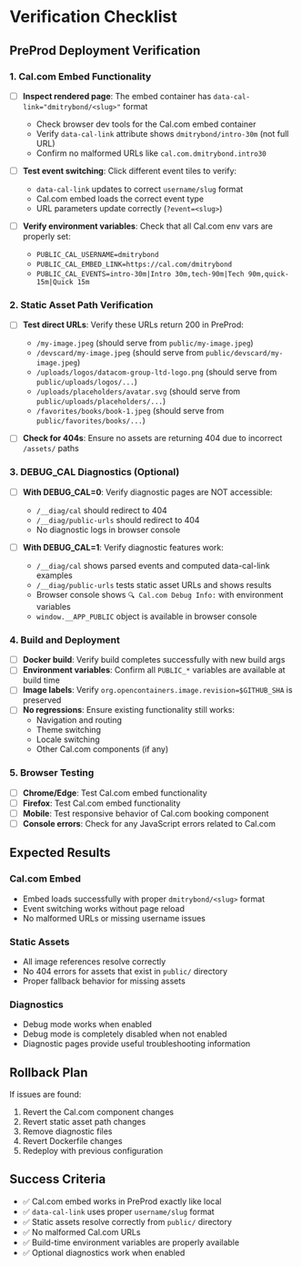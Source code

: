# Verification Checklist

## PreProd Deployment Verification

### 1. Cal.com Embed Functionality
- [ ] **Inspect rendered page**: The embed container has `data-cal-link="dmitrybond/<slug>"` format
  - Check browser dev tools for the Cal.com embed container
  - Verify `data-cal-link` attribute shows `dmitrybond/intro-30m` (not full URL)
  - Confirm no malformed URLs like `cal.com.dmitrybond.intro30`

- [ ] **Test event switching**: Click different event tiles to verify:
  - `data-cal-link` updates to correct `username/slug` format
  - Cal.com embed loads the correct event type
  - URL parameters update correctly (`?event=<slug>`)

- [ ] **Verify environment variables**: Check that all Cal.com env vars are properly set:
  - `PUBLIC_CAL_USERNAME=dmitrybond`
  - `PUBLIC_CAL_EMBED_LINK=https://cal.com/dmitrybond`
  - `PUBLIC_CAL_EVENTS=intro-30m|Intro 30m,tech-90m|Tech 90m,quick-15m|Quick 15m`

### 2. Static Asset Path Verification
- [ ] **Test direct URLs**: Verify these URLs return 200 in PreProd:
  - `/my-image.jpeg` (should serve from `public/my-image.jpeg`)
  - `/devscard/my-image.jpeg` (should serve from `public/devscard/my-image.jpeg`)
  - `/uploads/logos/datacom-group-ltd-logo.png` (should serve from `public/uploads/logos/...`)
  - `/uploads/placeholders/avatar.svg` (should serve from `public/uploads/placeholders/...`)
  - `/favorites/books/book-1.jpeg` (should serve from `public/favorites/books/...`)

- [ ] **Check for 404s**: Ensure no assets are returning 404 due to incorrect `/assets/` paths

### 3. DEBUG_CAL Diagnostics (Optional)
- [ ] **With DEBUG_CAL=0**: Verify diagnostic pages are NOT accessible:
  - `/__diag/cal` should redirect to 404
  - `/__diag/public-urls` should redirect to 404
  - No diagnostic logs in browser console

- [ ] **With DEBUG_CAL=1**: Verify diagnostic features work:
  - `/__diag/cal` shows parsed events and computed data-cal-link examples
  - `/__diag/public-urls` tests static asset URLs and shows results
  - Browser console shows `🔍 Cal.com Debug Info:` with environment variables
  - `window.__APP_PUBLIC` object is available in browser console

### 4. Build and Deployment
- [ ] **Docker build**: Verify build completes successfully with new build args
- [ ] **Environment variables**: Confirm all `PUBLIC_*` variables are available at build time
- [ ] **Image labels**: Verify `org.opencontainers.image.revision=$GITHUB_SHA` is preserved
- [ ] **No regressions**: Ensure existing functionality still works:
  - Navigation and routing
  - Theme switching
  - Locale switching
  - Other Cal.com components (if any)

### 5. Browser Testing
- [ ] **Chrome/Edge**: Test Cal.com embed functionality
- [ ] **Firefox**: Test Cal.com embed functionality  
- [ ] **Mobile**: Test responsive behavior of Cal.com booking component
- [ ] **Console errors**: Check for any JavaScript errors related to Cal.com

## Expected Results

### Cal.com Embed
- Embed loads successfully with proper `dmitrybond/<slug>` format
- Event switching works without page reload
- No malformed URLs or missing username issues

### Static Assets
- All image references resolve correctly
- No 404 errors for assets that exist in `public/` directory
- Proper fallback behavior for missing assets

### Diagnostics
- Debug mode works when enabled
- Debug mode is completely disabled when not enabled
- Diagnostic pages provide useful troubleshooting information

## Rollback Plan
If issues are found:
1. Revert the Cal.com component changes
2. Revert static asset path changes
3. Remove diagnostic files
4. Revert Dockerfile changes
5. Redeploy with previous configuration

## Success Criteria
- ✅ Cal.com embed works in PreProd exactly like local
- ✅ `data-cal-link` uses proper `username/slug` format
- ✅ Static assets resolve correctly from `public/` directory
- ✅ No malformed Cal.com URLs
- ✅ Build-time environment variables are properly available
- ✅ Optional diagnostics work when enabled
